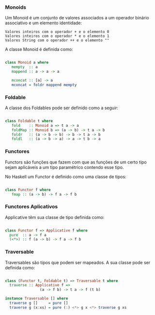 ### Monoids

Um Monoid é um conjunto de valores associados a um operador binário associativo e um elemento identidade:

    Valores inteiros com o operador + e o elemento 0
    Valores inteiros com o operador * e o elemento 1
    Valores String com o operador ++ e o elemento ""
A classe Monoid é definida como:

```haskell

class Monoid a where
   mempty  :: a
   mappend :: a -> a -> a

   mconcat :: [a] -> a
   mconcat = foldr mappend mempty


```

### Foldable

A classe dos Foldables pode ser definido como a seguir:

```haskell

class Foldable t where
   fold    :: Monoid a => t a -> a
   foldMap :: Monoid b => (a -> b) -> t a -> b
   foldr   :: (a -> b -> b) -> b -> t a -> b
   foldl   :: (a -> b -> a) -> a -> t b -> a


```


### Functores

Functors são funções que fazem com que as funções de um certo tipo sejam aplicáveis a um tipo paramétrico contendo esse tipo.

No Haskell um Functor é definido como uma classe de tipos:

```haskell

class Functor f where
   fmap :: (a -> b) -> f a -> f b


```

### Functores Aplicativos

Applicative têm sua classe de tipo definida como:

```haskell

class Functor f => Applicative f where
  pure  :: a -> f a
  (<*>) :: f (a -> b) -> f a -> f b


```

### Traversable

Traversables são tipos que podem ser mapeados. A sua classe pode ser definida como:

```haskell

class (Functor t, Foldable t) => Traversable t where
  traverse :: Applicative f =>
			    (a -> f b) -> t a -> f (t b)

instance Traversable [] where
  traverse g []     = pure []
  traverse g (x:xs) = pure (:) <*> g x <*> traverse g xs


```


